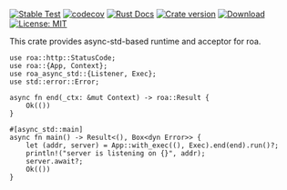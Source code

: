 [![Stable Test](https://github.com/Hexilee/roa/workflows/Stable%20Test/badge.svg)](https://github.com/Hexilee/roa/actions)
[![codecov](https://codecov.io/gh/Hexilee/roa/branch/master/graph/badge.svg)](https://codecov.io/gh/Hexilee/roa)
[![Rust Docs](https://docs.rs/roa-tokio/badge.svg)](https://docs.rs/roa-tokio)
[![Crate version](https://img.shields.io/crates/v/roa-tokio.svg)](https://crates.io/crates/roa-tokio)
[![Download](https://img.shields.io/crates/d/roa-tokio.svg)](https://crates.io/crates/roa-tokio)
[![License: MIT](https://img.shields.io/badge/License-MIT-yellow.svg)](https://github.com/Hexilee/roa/blob/master/LICENSE)

This crate provides async-std-based runtime and acceptor for roa.

```rust,no_run
use roa::http::StatusCode;
use roa::{App, Context};
use roa_async_std::{Listener, Exec};
use std::error::Error;

async fn end(_ctx: &mut Context) -> roa::Result {
    Ok(())
}

#[async_std::main]
async fn main() -> Result<(), Box<dyn Error>> {
    let (addr, server) = App::with_exec((), Exec).end(end).run()?;
    println!("server is listening on {}", addr);
    server.await?;
    Ok(())
}
```
